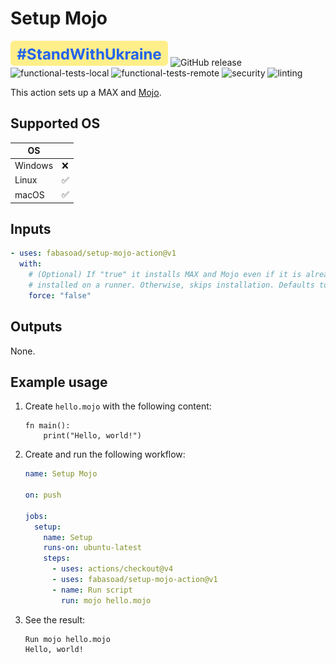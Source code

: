 # Setup Mojo

[![Stand With Ukraine](https://raw.githubusercontent.com/vshymanskyy/StandWithUkraine/main/badges/StandWithUkraine.svg)](https://stand-with-ukraine.pp.ua)
![GitHub release](https://img.shields.io/github/v/release/fabasoad/setup-mojo-action?include_prereleases)
![functional-tests-local](https://github.com/fabasoad/setup-mojo-action/actions/workflows/functional-tests-local.yml/badge.svg)
![functional-tests-remote](https://github.com/fabasoad/setup-mojo-action/actions/workflows/functional-tests-remote.yml/badge.svg)
![security](https://github.com/fabasoad/setup-mojo-action/actions/workflows/security.yml/badge.svg)
![linting](https://github.com/fabasoad/setup-mojo-action/actions/workflows/linting.yml/badge.svg)

This action sets up a MAX and [Mojo](https://www.modular.com/mojo).

## Supported OS

<!-- prettier-ignore-start -->
| OS      |                    |
|---------|--------------------|
| Windows | :x:                |
| Linux   | :white_check_mark: |
| macOS   | :white_check_mark: |
<!-- prettier-ignore-end -->

## Inputs

```yaml
- uses: fabasoad/setup-mojo-action@v1
  with:
    # (Optional) If "true" it installs MAX and Mojo even if it is already
    # installed on a runner. Otherwise, skips installation. Defaults to false.
    force: "false"
```

## Outputs

None.

## Example usage

1. Create `hello.mojo` with the following content:

   ```text
   fn main():
       print("Hello, world!")
   ```

2. Create and run the following workflow:

   ```yaml
   name: Setup Mojo

   on: push

   jobs:
     setup:
       name: Setup
       runs-on: ubuntu-latest
       steps:
         - uses: actions/checkout@v4
         - uses: fabasoad/setup-mojo-action@v1
         - name: Run script
           run: mojo hello.mojo
   ```

3. See the result:

   ```text
   Run mojo hello.mojo
   Hello, world!
   ```
